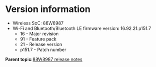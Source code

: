 # Version information

-   Wireless SoC: 88W8987
-   Wi-Fi and Bluetooth/Bluetooth LE firmware version: 16.92.21.p151.7
    -   16 - Major revision
    -   91 - Feature pack
    -   21 - Release version
    -   p151.7 - Patch number

**Parent topic:**[88W8987 release notes](../topics/88w8987-release-notes.md)

